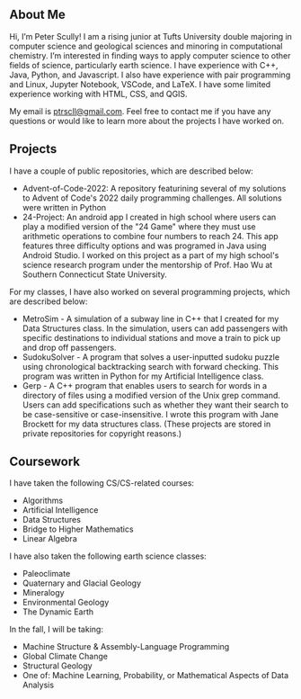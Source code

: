 About Me
--------

Hi, I’m Peter Scully! I am a rising junior at Tufts University double majoring in computer science and geological sciences and minoring in computational chemistry. I’m interested in finding ways to apply computer science to other fields of science, particularly earth science. I have experience with C++, Java, Python, and Javascript. I also have experience with pair programming and Linux, Jupyter Notebook, VSCode, and LaTeX. I have some limited experience working with HTML, CSS, and QGIS.

My email is ptrscll@gmail.com. Feel free to contact me if you have any questions or would like to learn more about the projects I have worked on.

Projects
--------
I have a couple of public repositories, which are described below:
 - Advent-of-Code-2022: A repository featurining several of my solutions to Advent of Code's 2022 daily programming challenges. All solutions were written in Python
 - 24-Project: An android app I created in high school where users can play a modified version of the "24 Game" where they must use arithmetic operations to combine four numbers to reach 24. This app features three difficulty options and was programed in Java using Android Studio. I worked on this project as a part of my high school's science research program under the mentorship of Prof. Hao Wu at Southern Connecticut State University.


For my classes, I have also worked on several programming projects, which are described below:
 - MetroSim - A simulation of a subway line in C++  that I created for my Data Structures class. In the simulation, users can add passengers with specific destinations to individual stations and move a train to pick up and drop off passengers.
 - SudokuSolver - A program that solves a user-inputted sudoku puzzle using chronological backtracking search with forward checking. This program was written in Python for my Artificial Intelligence class.
 - Gerp - A C++ program that enables users to search for words in a directory of files using a modified version of the Unix grep command. Users can add specifications such as whether they want their search to be case-sensitive or case-insensitive. I wrote this program with Jane Brockett for my data structures class.
(These projects are stored in private repositories for copyright reasons.)

Coursework
----------

I have taken the following CS/CS-related courses:
  - Algorithms
  - Artificial Intelligence
  - Data Structures
  - Bridge to Higher Mathematics
  - Linear Algebra

I have also taken the following earth science classes:
  - Paleoclimate
  - Quaternary and Glacial Geology
  - Mineralogy
  - Environmental Geology
  - The Dynamic Earth

In the fall, I will be taking:
  - Machine Structure & Assembly-Language Programming
  - Global Climate Change
  - Structural Geology
  - One of: Machine Learning, Probability, or Mathematical Aspects of Data Analysis

<!---
ptrscll/ptrscll is a ✨ special ✨ repository because its `README.md` (this file) appears on your GitHub profile.
You can click the Preview link to take a look at your changes.
--->
